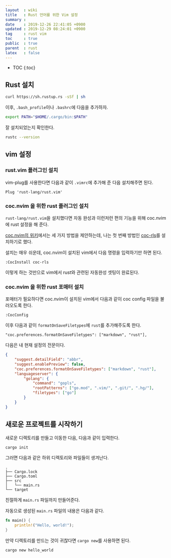 ```yaml
---
layout  : wiki
title   : Rust 언어를 위한 Vim 설정
summary : 
date    : 2019-12-26 22:41:05 +0900
updated : 2019-12-29 08:24:01 +0900
tag     : rust vim
toc     : true
public  : true
parent  : rust
latex   : false
---
```

* TOC
{:toc}

## Rust 설치

```sh
curl https://sh.rustup.rs -sSf | sh
```

이후, `.bash_profile`이나 `.bashrc`에 다음을 추가하자.

```sh
export PATH="$HOME/.cargo/bin:$PATH"
```

잘 설치되었는지 확인한다.

```sh
rustc --version
```

## vim 설정

### rust.vim 플러그인 설치

vim-plug를 사용한다면 다음과 같이 `.vimrc`에 추가해 준 다음 설치해주면 된다.

```viml
Plug 'rust-lang/rust.vim'
```

### coc.nvim 을 위한 rust 플러그인 설치

`rust-lang/rust.vim`을 설치했다면 자동 완성과 이런저런 편의 기능을 위해 coc.nvim에 rust 설정을 해 준다.

[coc.nvim의 위키](https://github.com/neoclide/coc.nvim/wiki/Language-servers#rust )에서는 세 가지 방법을 제안하는데, 나는 첫 번째 방법인 [coc-rls](https://github.com/neoclide/coc-rls/ )를 설치하기로 했다.

설치는 매우 쉬운데, coc.nvim이 설치된 vim에서 다음 명령을 입력하기만 하면 된다.

```
:CocInstall coc-rls
```

이렇게 하는 것만으로 vim에서 rust와 관련된 자동완성 셋팅이 완료된다.

### coc.nvim 을 위한 rust 포매터 설치

포매터가 필요하다면 coc.nvim이 설치된 vim에서 다음과 같이 coc config 파일을 불러오도록 한다.

```
:CocConfig
```

이후 다음과 같이 `formatOnSaveFiletypes`에 `rust`를 추가해주도록 한다.

```
"coc.preferences.formatOnSaveFiletypes": ["markdown", "rust"],
```

다음은 내 현재 설정의 전문이다.

```json
{
    "suggest.detailField": "abbr",
    "suggest.enablePreview": false,
    "coc.preferences.formatOnSaveFiletypes": ["markdown", "rust"],
    "languageserver": {
        "golang": {
            "command": "gopls",
            "rootPatterns": ["go.mod", ".vim/", ".git/", ".hg/"],
            "filetypes": ["go"]
        }
    }
}
```

## 새로운 프로젝트를 시작하기

새로운 디렉토리를 만들고 이동한 다음, 다음과 같이 입력한다.

```sh
cargo init
```

그러면 다음과 같은 하위 디렉토리와 파일들이 생겨난다.

```ascii-art
.
├── Cargo.lock
├── Cargo.toml
├── src
│   └── main.rs
└── target
```

친절하게 `main.rs` 파일까지 만들어준다.

자동으로 생성된 `main.rs` 파일의 내용은 다음과 같다.

```rust
fn main() {
    println!("Hello, world!");
}
```

만약 디렉토리를 만드는 것이 귀찮다면 `cargo new`를 사용하면 된다.

```sh
cargo new hello_world
```
